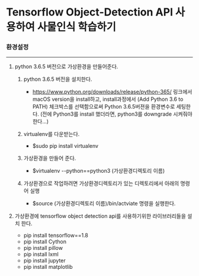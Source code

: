 
# Tensorflow Object-Detection API 사용하여 사물인식 학습하기

###  환경설정

***

1. python 3.6.5 버전으로 가상환경을 만들어준다.

    1. python 3.6.5 버전을 설치한다.
        - https://www.python.org/downloads/release/python-365/ 링크에서 macOS version을 install하고, 
install과정에서 (Add Python 3.6 to PATH) 체크박스를 선택함으로써 Python 3.6.5버젼을 환경변수로 세팅한다. (전에 Python3를 install 했더라면, python3를 downgrade 시켜줘야 한다...)
    1. virtualenv를 다운받는다.
        - $sudo pip install virtualenv
    
    1. 가상환경을 만들어 준다.    
        - $virtualenv --python==python3 (가상환경디렉토리 이름)
    1. 가상환경으로 작업하려면 가상환경디렉토리가 있는 디렉토리에서 아래의 명령어 실행
        - $source (가상환경디렉토리 이름)/bin/actviate 명령을 실행한다.

2. 가상환경에 tensorflow object detection api를 사용하기위한 라이브러리들을 설치 한다.

    - pip install tensorflow==1.8
    - pip install Cython
    - pip install pillow
    - pip install lxml
    - pip install jupyter
    - pip install matplotlib

